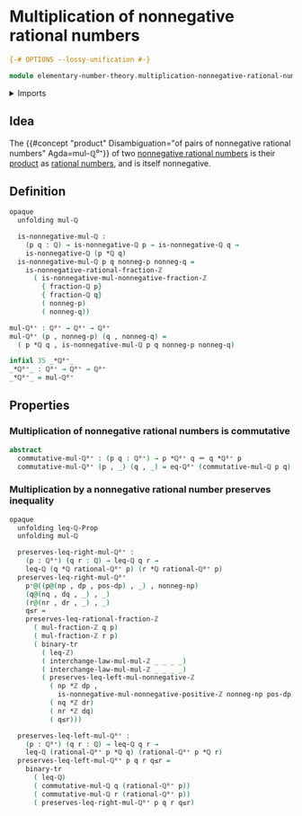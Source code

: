 # Multiplication of nonnegative rational numbers

```agda
{-# OPTIONS --lossy-unification #-}

module elementary-number-theory.multiplication-nonnegative-rational-numbers where
```

<details><summary>Imports</summary>

```agda
open import elementary-number-theory.inequality-integers
open import elementary-number-theory.inequality-rational-numbers
open import elementary-number-theory.multiplication-integer-fractions
open import elementary-number-theory.multiplication-integers
open import elementary-number-theory.multiplication-positive-and-negative-integers
open import elementary-number-theory.multiplication-rational-numbers
open import elementary-number-theory.nonnegative-integer-fractions
open import elementary-number-theory.nonnegative-rational-numbers
open import elementary-number-theory.rational-numbers

open import foundation.binary-transport
open import foundation.dependent-pair-types
open import foundation.identity-types
```

</details>

## Idea

The
{{#concept "product" Disambiguation="of pairs of nonnegative rational numbers" Agda=mul-ℚ⁰⁺}}
of two
[nonnegative rational numbers](elementary-number-theory.nonnegative-rational-numbers.md)
is their [product](elementary-number-theory.multiplication-rational-numbers.md)
as [rational numbers](elementary-number-theory.rational-numbers.md), and is
itself nonnegative.

## Definition

```agda
opaque
  unfolding mul-ℚ

  is-nonnegative-mul-ℚ :
    (p q : ℚ) → is-nonnegative-ℚ p → is-nonnegative-ℚ q →
    is-nonnegative-ℚ (p *ℚ q)
  is-nonnegative-mul-ℚ p q nonneg-p nonneg-q =
    is-nonnegative-rational-fraction-ℤ
      ( is-nonnegative-mul-nonnegative-fraction-ℤ
        { fraction-ℚ p}
        { fraction-ℚ q}
        ( nonneg-p)
        ( nonneg-q))

mul-ℚ⁰⁺ : ℚ⁰⁺ → ℚ⁰⁺ → ℚ⁰⁺
mul-ℚ⁰⁺ (p , nonneg-p) (q , nonneg-q) =
  ( p *ℚ q , is-nonnegative-mul-ℚ p q nonneg-p nonneg-q)

infixl 35 _*ℚ⁰⁺_
_*ℚ⁰⁺_ : ℚ⁰⁺ → ℚ⁰⁺ → ℚ⁰⁺
_*ℚ⁰⁺_ = mul-ℚ⁰⁺
```

## Properties

### Multiplication of nonnegative rational numbers is commutative

```agda
abstract
  commutative-mul-ℚ⁰⁺ : (p q : ℚ⁰⁺) → p *ℚ⁰⁺ q ＝ q *ℚ⁰⁺ p
  commutative-mul-ℚ⁰⁺ (p , _) (q , _) = eq-ℚ⁰⁺ (commutative-mul-ℚ p q)
```

### Multiplication by a nonnegative rational number preserves inequality

```agda
opaque
  unfolding leq-ℚ-Prop
  unfolding mul-ℚ

  preserves-leq-right-mul-ℚ⁰⁺ :
    (p : ℚ⁰⁺) (q r : ℚ) → leq-ℚ q r →
    leq-ℚ (q *ℚ rational-ℚ⁰⁺ p) (r *ℚ rational-ℚ⁰⁺ p)
  preserves-leq-right-mul-ℚ⁰⁺
    p⁺@((p@(np , dp , pos-dp) , _) , nonneg-np)
    (q@(nq , dq , _) , _)
    (r@(nr , dr , _) , _)
    q≤r =
    preserves-leq-rational-fraction-ℤ
      ( mul-fraction-ℤ q p)
      ( mul-fraction-ℤ r p)
      ( binary-tr
        ( leq-ℤ)
        ( interchange-law-mul-mul-ℤ _ _ _ _)
        ( interchange-law-mul-mul-ℤ _ _ _ _)
        ( preserves-leq-left-mul-nonnegative-ℤ
          ( np *ℤ dp ,
            is-nonnegative-mul-nonnegative-positive-ℤ nonneg-np pos-dp)
          ( nq *ℤ dr)
          ( nr *ℤ dq)
          ( q≤r)))

  preserves-leq-left-mul-ℚ⁰⁺ :
    (p : ℚ⁰⁺) (q r : ℚ) → leq-ℚ q r →
    leq-ℚ (rational-ℚ⁰⁺ p *ℚ q) (rational-ℚ⁰⁺ p *ℚ r)
  preserves-leq-left-mul-ℚ⁰⁺ p q r q≤r =
    binary-tr
      ( leq-ℚ)
      ( commutative-mul-ℚ q (rational-ℚ⁰⁺ p))
      ( commutative-mul-ℚ r (rational-ℚ⁰⁺ p))
      ( preserves-leq-right-mul-ℚ⁰⁺ p q r q≤r)
```
